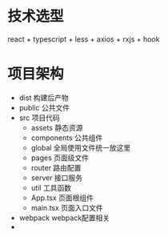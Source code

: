 # 技术选型
react + typescript + less + axios + rxjs + hook

# 项目架构
+ dist 构建后产物
+ public 公共文件
+ src 项目代码
  + assets 静态资源
  + components 公共组件
  + global 全局使用文件统一放这里
  + pages 页面级文件
  + router 路由配置
  + server 接口服务
  + util 工具函数
  + App.tsx 页面根组件
  + main.tsx 页面入口文件
+ webpack webpack配置相关
+ 